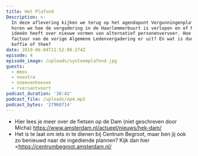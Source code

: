```yaml
---
title: Het Plafond
Description: >-
  In deze aflevering kijken we terug op het agendapunt Vergunningenplafond,
  horen we hoe de vergadering in de Haarlemmerbuurt is verlopen en of Micha al
  ideeën heeft over nieuwe vormen van alternatief personenvervoer. Hoe zag de
  factuur van de vorige Algemene Ledenvergadering er uit? En wat is duurder:
  koffie of thee?
date: 2019-06-04T11:52:00.274Z
episode: 4
episode_image: /uploads/systeemplafond.jpg
guests:
  - mmos
  - noostra
  - nzeevenhooven
  - rversantvoort
podcast_duration: '38:42'
podcast_file: /uploads/ep4.mp3
podcast_bytes: '27968714'
---
```

- Hier lees je meer over de fietsen op de Dam (niet geschreven door Micha) <https://www.amsterdam.nl/actueel/nieuws/hek-dam/> 
- Het is te laat om iets in te dienen bij Centrum Begroot, maar ben jij ook zo benieuwd naar de ingediende plannen? Kijk dan hier <https://centrumbegroot.amsterdam.nl/
